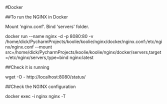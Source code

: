 #Docker

##To run the NGINX in Docker

Mount 'nginx.conf'.
Bind 'servers' folder.

docker run --name nginx -d -p 8080:80 -v /home/dick/PycharmProjects/koolie/koolie/nginx/docker/nginx.conf:/etc/nginx/nginx.conf --mount src=/home/dick/PycharmProjects/koolie/koolie/nginx/docker/servers,target=/etc/nginx/servers,type=bind nginx:latest

##Check it is running

wget -O - http://localhost:8080/status/

##Check the NGINX configuration

docker exec -i nginx nginx -T